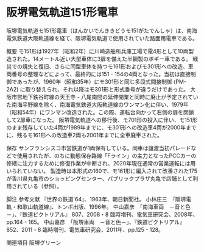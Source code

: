 # 阪堺電気軌道151形電車

阪堺電気軌道モ151形電車（はんかいでんききどうモ151がたでんしゃ）は、南海電気鉄道大阪軌道線を経て、阪堺電気軌道で使用されていた路面用電車である。

概要
モ151形は1927年（昭和2年）に川崎造船所兵庫工場で電4形として10両製造された。14メートル近い大型車体に3扉を備えた半鋼製のボギー車である。
戦災での焼失と復旧、さらに同型車体を持つモ161形およびモ301形への改造、車両番号の整理などによって、最終的には151 - 154の4両となった。当初は直接制御であったが、1960年（昭和35年）にモ301形と同じ多段式間接制御 (PM-2A2) に取り替えられ、それ以降はモ301形と形式番号が違うだけであった。
大阪市営地下鉄谷町線の天王寺 - 八尾南間の延伸開業と同時に廃止が予定されていた南海平野線を除く、南海電気鉄道大阪軌道線のワンマン化に伴い、1979年（昭和54年）にワンマン改造された。この際、運転台向かって右側の扉を閉鎖して2扉車になった。
阪堺電気軌道への移行後、モ701形の投入に伴い、モ151形のまま残存していた4両が1989年までに、モ301形への改造車4両が2000年までに、残るモ161形への改造車2両も2001年までに全車廃車された。

保存
サンフランシスコ市営鉄道が1両保有している。同車は譲渡当初パレードなどで使用されたが、のちに動態保存路線「Fライン」の主力となったPCCカーの修繕に注力するために修復作業が中断され、2020年現在通常の営業運転には用いられていない。
製造時は本形式の160で、モ161形に編入されて改番された175が香川県丸亀市のショッピングセンター、パブリックプラザ丸亀で店舗として利用されている（参照）。

脚注
参考文献
『世界の鉄道'64』、1963年、朝日新聞社。
小林庄三　『阪堺電軌・和歌山軌道線』、トンボ出版、1996年。
中山嘉彦　「南海車両　－音と色－」、『鉄道ピクトリアル』 807、2008・8 臨時増刊、電気車研究会、2008年、pp.164 - 165。
中山嘉彦　「阪堺車両　－音と色－」、『鉄道ピクトリアル』 852、2011・8 臨時増刊、電気車研究会、2011年、pp.125 - 128。

関連項目
阪堺グリーン